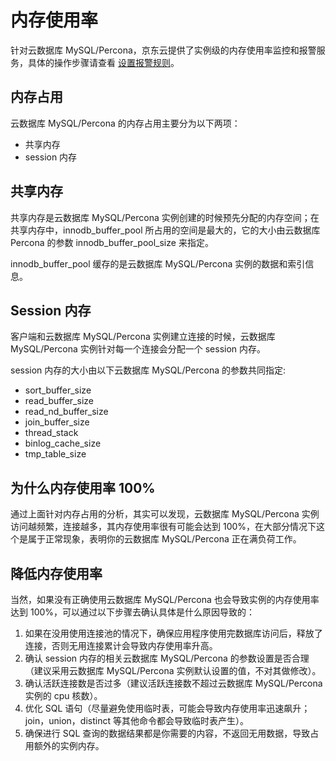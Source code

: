 # 内存使用率
针对云数据库 MySQL/Percona，京东云提供了实例级的内存使用率监控和报警服务，具体的操作步骤请查看 [设置报警规则](../Operation-Guide/Monitor-Alarm/Set-Alarm-Rules.md)。

## 内存占用
云数据库 MySQL/Percona 的内存占用主要分为以下两项：
* 共享内存
* session 内存

## 共享内存
共享内存是云数据库 MySQL/Percona 实例创建的时候预先分配的内存空间；在共享内存中，innodb_buffer_pool 所占用的空间是最大的，它的大小由云数据库 Percona 的参数 innodb_buffer_pool_size 来指定。

innodb_buffer_pool 缓存的是云数据库 MySQL/Percona 实例的数据和索引信息。

## Session 内存
客户端和云数据库 MySQL/Percona 实例建立连接的时候，云数据库 MySQL/Percona 实例针对每一个连接会分配一个 session 内存。

session 内存的大小由以下云数据库 MySQL/Percona 的参数共同指定:
* sort_buffer_size
* read_buffer_size
* read_nd_buffer_size
* join_buffer_size
* thread_stack
* binlog_cache_size
* tmp_table_size

## 为什么内存使用率 100%
通过上面针对内存占用的分析，其实可以发现，云数据库 MySQL/Percona 实例访问越频繁，连接越多，其内存使用率很有可能会达到 100%，在大部分情况下这个是属于正常现象，表明你的云数据库 MySQL/Percona 正在满负荷工作。

## 降低内存使用率
当然，如果没有正确使用云数据库 MySQL/Percona 也会导致实例的内存使用率达到 100%，可以通过以下步骤去确认具体是什么原因导致的：
1. 如果在没用使用连接池的情况下，确保应用程序使用完数据库访问后，释放了连接，否则无用连接累计会导致内存使用率升高。
2. 确认 session 内存的相关云数据库 MySQL/Percona 的参数设置是否合理（建议采用云数据库 MySQL/Percona 实例默认设置的值，不对其做修改）。
3. 确认活跃连接数是否过多（建议活跃连接数不超过云数据库 MySQL/Percona 实例的 cpu 核数）。
4. 优化 SQL 语句（尽量避免使用临时表，可能会导致内存使用率迅速飙升；join，union，distinct 等其他命令都会导致临时表产生）。
5. 确保进行 SQL 查询的数据结果都是你需要的内容，不返回无用数据，导致占用额外的实例内存。
